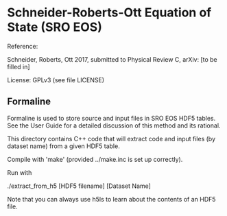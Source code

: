 Schneider-Roberts-Ott Equation of State (SRO EOS)
=================================================

Reference:

Schneider, Roberts, Ott 2017, submitted to Physical Review C, arXiv: [to be filled in]

License: GPLv3 (see file LICENSE)


Formaline
---------

Formaline is used to store source and input files in SRO EOS HDF5
tables. See the User Guide for a detailed discussion of this method
and its rational.

This directory contains C++ code that will extract code and input
files (by dataset name) from a given HDF5 table.

Compile with 'make' (provided ../make.inc is set up correctly).

Run with

  ./extract_from_h5 [HDF5 filename] [Dataset Name]


Note that you can always use h5ls to learn about the contents
of an HDF5 file.

